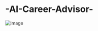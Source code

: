 # -AI-Career-Advisor-
![image](https://github.com/user-attachments/assets/c82aef74-02fb-4fcb-947e-a5a6625ee02e)
